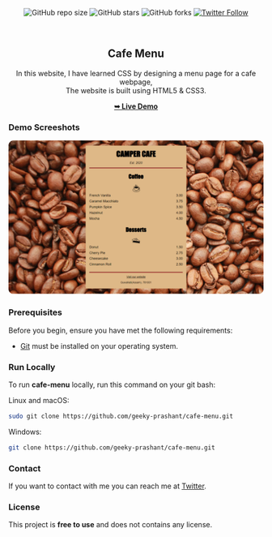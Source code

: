 <div align="center">
  
  ![GitHub repo size](https://img.shields.io/github/repo-size/geeky-prashant/cafe-menu)
  ![GitHub stars](https://img.shields.io/github/stars/geeky-prashant/cafe-menu?style=social)
  ![GitHub forks](https://img.shields.io/github/forks/geeky-prashant/cafe-menu?style=social)
  [![Twitter Follow](https://img.shields.io/twitter/follow/geekyprashant?style=social)](https://twitter.com/intent/follow?screen_name=geekyprashant)
 
  <br />

  <h2 align="center">Cafe Menu</h2>

  In this website, I have learned CSS by designing a menu page for a cafe webpage, <br />The website is built using HTML5 & CSS3.

  <a href="https://geeky-prashant.github.io/cafe-menu/"><strong>➥ Live Demo</strong></a>

</div>

### Demo Screeshots

![Cafe Menu Desktop Demo](./readme-images/CafeMenu.png "Desktop Demo")

### Prerequisites

Before you begin, ensure you have met the following requirements:

* [Git](https://git-scm.com/downloads "Download Git") must be installed on your operating system.

### Run Locally

To run **cafe-menu** locally, run this command on your git bash:

Linux and macOS:

```bash
sudo git clone https://github.com/geeky-prashant/cafe-menu.git
```

Windows:

```bash
git clone https://github.com/geeky-prashant/cafe-menu.git
```

### Contact

If you want to contact with me you can reach me at [Twitter](https://www.twitter.com/geekyprashant).

### License

This project is **free to use** and does not contains any license.
